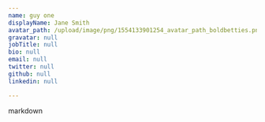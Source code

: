 ```yaml
---
name: guy one
displayName: Jane Smith
avatar_path: /upload/image/png/1554133901254_avatar_path_boldbetties.png
gravatar: null
jobTitle: null
bio: null
email: null
twitter: null
github: null
linkedin: null

---
```



markdown



